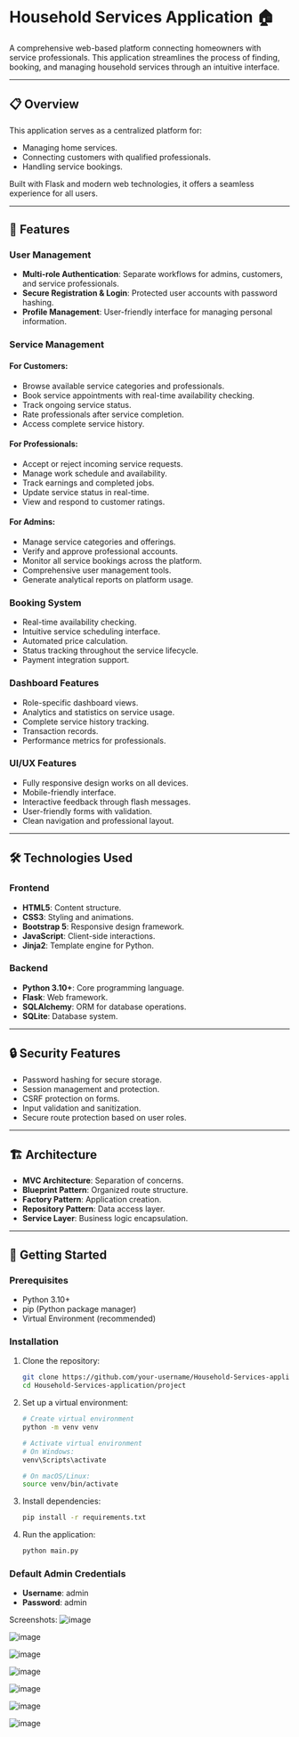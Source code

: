 # Household Services Application 🏠

A comprehensive web-based platform connecting homeowners with service professionals. This application streamlines the process of finding, booking, and managing household services through an intuitive interface.

---

## 📋 Overview

This application serves as a centralized platform for:
- Managing home services.
- Connecting customers with qualified professionals.
- Handling service bookings.

Built with Flask and modern web technologies, it offers a seamless experience for all users.

---

## 🚀 Features

### **User Management**
- **Multi-role Authentication**: Separate workflows for admins, customers, and service professionals.
- **Secure Registration & Login**: Protected user accounts with password hashing.
- **Profile Management**: User-friendly interface for managing personal information.

### **Service Management**

#### For Customers:
- Browse available service categories and professionals.
- Book service appointments with real-time availability checking.
- Track ongoing service status.
- Rate professionals after service completion.
- Access complete service history.

#### For Professionals:
- Accept or reject incoming service requests.
- Manage work schedule and availability.
- Track earnings and completed jobs.
- Update service status in real-time.
- View and respond to customer ratings.

#### For Admins:
- Manage service categories and offerings.
- Verify and approve professional accounts.
- Monitor all service bookings across the platform.
- Comprehensive user management tools.
- Generate analytical reports on platform usage.

### **Booking System**
- Real-time availability checking.
- Intuitive service scheduling interface.
- Automated price calculation.
- Status tracking throughout the service lifecycle.
- Payment integration support.

### **Dashboard Features**
- Role-specific dashboard views.
- Analytics and statistics on service usage.
- Complete service history tracking.
- Transaction records.
- Performance metrics for professionals.

### **UI/UX Features**
- Fully responsive design works on all devices.
- Mobile-friendly interface.
- Interactive feedback through flash messages.
- User-friendly forms with validation.
- Clean navigation and professional layout.

---

## 🛠️ Technologies Used

### **Frontend**
- **HTML5**: Content structure.
- **CSS3**: Styling and animations.
- **Bootstrap 5**: Responsive design framework.
- **JavaScript**: Client-side interactions.
- **Jinja2**: Template engine for Python.

### **Backend**
- **Python 3.10+**: Core programming language.
- **Flask**: Web framework.
- **SQLAlchemy**: ORM for database operations.
- **SQLite**: Database system.

---

## 🔒 Security Features
- Password hashing for secure storage.
- Session management and protection.
- CSRF protection on forms.
- Input validation and sanitization.
- Secure route protection based on user roles.

---

## 🏗️ Architecture
- **MVC Architecture**: Separation of concerns.
- **Blueprint Pattern**: Organized route structure.
- **Factory Pattern**: Application creation.
- **Repository Pattern**: Data access layer.
- **Service Layer**: Business logic encapsulation.

---

## 🚦 Getting Started

### **Prerequisites**
- Python 3.10+
- pip (Python package manager)
- Virtual Environment (recommended)

### **Installation**

1. Clone the repository:
   ```bash
   git clone https://github.com/your-username/Household-Services-application.git
   cd Household-Services-application/project
   ```

2. Set up a virtual environment:
   ```bash
   # Create virtual environment
   python -m venv venv

   # Activate virtual environment
   # On Windows:
   venv\Scripts\activate

   # On macOS/Linux:
   source venv/bin/activate
   ```

3. Install dependencies:
   ```bash
   pip install -r requirements.txt
   ```

4. Run the application:
   ```bash
   python main.py
   ```

### **Default Admin Credentials**
- **Username**: admin  
- **Password**: admin  


Screenshots:
![image](https://github.com/user-attachments/assets/e75ffaa1-c30b-4a45-9168-f4ba59c308ca)

![image](https://github.com/user-attachments/assets/943573ca-238b-43e8-bf95-52c133fe5e31)

![image](https://github.com/user-attachments/assets/da007d96-dcfd-446d-9d11-dd6eb8b05261)

![image](https://github.com/user-attachments/assets/723cd735-ecfc-4ecd-971c-24a23e74801a)

![image](https://github.com/user-attachments/assets/d4994e00-5ce6-4667-9208-c5a9ea5855e1)

![image](https://github.com/user-attachments/assets/fbf1c7cd-4dd1-48ba-b661-465499cf2644)

![image](https://github.com/user-attachments/assets/e3694aa7-a81a-403b-a4b4-76a8f5e3e183)







